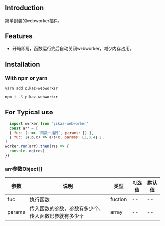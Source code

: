 <!--
 * @Author: zouzheng
 * @Date: 2020-05-25 11:34:55
 * @LastEditors: zouzheng
 * @LastEditTime: 2020-05-25 14:11:02
 * @Description: 这是XXX组件（页面）
--> 
## Introduction

简单封装的webworker插件。

## Features

* 开箱即用，函数运行完后自动关闭webworker，减少内存占用。

## Installation

### With npm or yarn 

```bash
yarn add pikaz-webworker

npm i -S pikaz-webworker
```

## For Typical use

``` js
  import worker from 'pikaz-webworker'
  const arr = [
  { fuc: () => `函数一运行`, params: [] },
  { fuc: (a,b,c) => a+b+c, params: [2,3,4] },
]
worker.run(arr).then(res => {
  console.log(res)
})
```

### arr参数Object[]
参数|说明|类型|可选值|默认值
-|-|-|-|-
fuc|执行函数|fuction|--|--
params|传入函数的参数，参数有多少个，传入函数形参就有多少个|array|--|--
